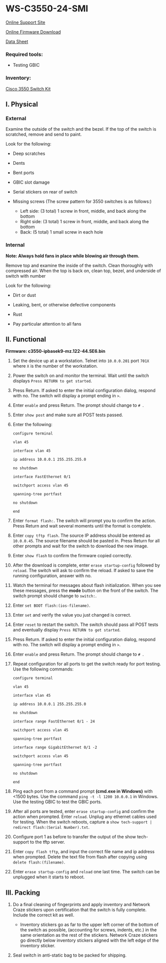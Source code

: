 # WS-C3550-24-SMI

[Online Support Site](http://www.cisco.com/c/en/us/support/switches/catalyst-3550-48-smi-switch/model.html)

[Online Firmware Download](https://software.cisco.com/download/release.html?mdfid=275935148&softwareid=280805680&release=12.2.44-SE6)

[Data Sheet](Docs\product_data_sheet09186a00800913d7.pdf)

### Required tools:

- Testing GBIC

### Inventory:

[Cisco 3550 Switch Kit](Cisco_3550_kit.md)

## I. Physical

### External

Examine the outside of the switch and the bezel. If the top of the switch is scratched, remove and send to paint.  

Look for the following:

- Deep scratches

- Dents

- Bent ports

- GBIC slot damage

- Serial stickers on rear of switch

- Missing screws (The screw pattern for 3550 switches is as follows:)
	- Left side: (3 total) 1 screw in front, middle, and back along the bottom
	- Right side: (3 total) 1 screw in front, middle, and back along the bottom
	- Back: (5 total) 1 small screw in each hole

### Internal

**Note: Always hold fans in place while blowing air through them.**

Remove top and examine the inside of the switch. Clean thoroughly with compressed air. When the top is back on, clean top, bezel, and underside of switch with number 

Look for the following:

- Dirt or dust

- Leaking, bent, or otherwise defective components

- Rust

- Pay particular attention to all fans
	
## II. Functional

**Firmware: c3550-ipbasek9-mz.122-44.SE6.bin**

1. Set the device up at a workstation.  Telnet into `10.0.0.201` port `701X` where `X` is the number of the workstation.

1. Power the switch on and monitor the terminal. Wait until the switch displays `Press RETURN to get started`.

1. Press Return. If asked to enter the initial configuration dialog, respond with no. The switch will display a prompt ending in `>`.

1. Enter `enable` and press Return. The prompt should change to `# `.

1. Enter `show post` and make sure all POST tests passed.

1. Enter the following:

	`configure terminal`

	`vlan 45`

	`interface vlan 45`

	`ip address 10.0.0.1 255.255.255.0`

	`no shutdown`

	`interface FastEthernet 0/1`

	`switchport access vlan 45`

	`spanning-tree portfast`

	`no shutdown`

	`end`

1. Enter `format flash:`. The switch will prompt you to confirm the action. Press Return and wait several moments until the format is complete.

1. Enter `copy tftp flash`. The source IP address should be entered as `10.0.0.45`. The source filename should be pasted in. Press Return for all other prompts and wait for the switch to download the new image.

1. Enter `show flash` to confirm the firmware copied correctly.

1. After the download is complete, enter `erase startup-config` followed by `reload`. The switch will ask to confirm the reload. If asked to save the running configuration, answer with no.

1. Watch the terminal for messages about flash initialization. When you see these messages, press the **mode** button on the front of the switch. The switch prompt should change to `switch:`.

1. Enter `set BOOT flash:(ios-filename)`.

1. Enter `set` and verify the value you just changed is correct.

1. Enter `reset` to restart the switch. The switch should pass all POST tests and eventually display `Press RETURN to get started`.

1. Press Return. If asked to enter the initial configuration dialog, respond with no. The switch will display a prompt ending in `>`.

1. Enter `enable` and press Return. The prompt should change to `# `.

1. Repeat configuration for all ports to get the switch ready for port testing.  Use the following commands:

	`configure terminal`

	`vlan 45`

	`interface vlan 45`

	`ip address 10.0.0.1 255.255.255.0`

	`no shutdown`

	`interface range FastEthernet 0/1 - 24`
	
	`switchport access vlan 45`

	`spanning-tree portfast`

	`interface range GigabitEthernet 0/1 -2`

	`switchport access vlan 45`

	`spanning-tree portfast`
	
	`no shutdown`

	`end`

 1. Ping each port from a command prompt **(cmd.exe in Windows)** with <1500 bytes.  Use the command `ping -t -l 1200 10.0.0.1` in Windows.  Use the testing GBIC to test the GBIC ports.

1. After all ports are tested, enter `erase startup-config` and confirm the action when prompted.  Enter `reload`.  Unplug any ethernet cables used for testing.  When the switch reboots, capture a `show tech-support | redirect flash:(Serial Number).txt`.  

1. Configure port 1 as before to transfer the output of the show tech-support to the tftp server.

1. Enter `copy flash tftp`, and input the correct file name and ip address when prompted.  Delete the text file from flash after copying using `delete flash:(filename)`.  

1. Enter `erase startup-config` and `reload` one last time.  The switch can be unplugged when it starts to reboot. 

## III. Packing

1. Do a final cleaning of fingerprints and apply inventory and Network Craze stickers upon certification that the switch is fully complete. Include the correct kit as well.

	- Inventory stickers go as far to the upper left corner of the bottom of the switch as possible, (accounting for screws, indents, etc.) in the same orientation as the rest of the stickers.  Network Craze stickers go directly below inventory stickers aligned with the left edge of the inventory sticker.
	
1. Seal switch in anti-static bag to be packed for shipping.
